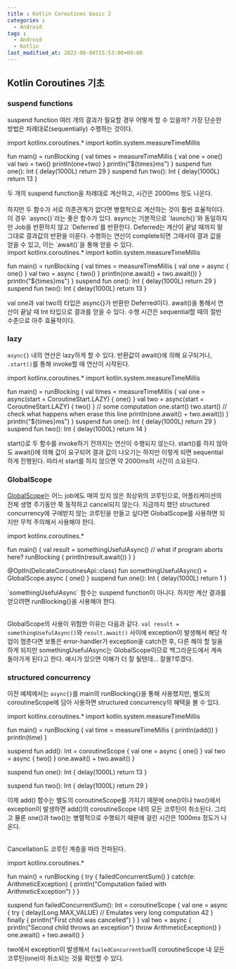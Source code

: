 ```yaml
---
title : Kotlin Coroutines basic 2
categories : 
  - Android
tags :
  - Android 
  - Kotlin
last_modified_at: 2022-08-04T15:53:00+09:00
---
```


<script src="https://unpkg.com/kotlin-playground@1" data-selector=".kotlin-code"></script>


## Kotlin Coroutines 기초

### suspend functions

suspend function 여러 개의 결과가 필요할 경우 어떻게 할 수 있을까? 가장 단순한 방법은 차례대로(sequentially) 수행하는 것이다.
<div class="kotlin-code"  theme="darcula" >
import kotlinx.coroutines.*
import kotlin.system.measureTimeMillis

fun main() = runBlocking {
    val times = measureTimeMillis {
        val one = one()
        val two = two()
        println(one+two)
    }
    println("${times}ms")
}
suspend fun one(): Int {
    delay(1000L)
    return 29
}
suspend fun two(): Int {
    delay(1000L)
    return 13
}
</div>
두 개의 suspend function을 차례대로 계산하고, 시간은 2000ms 정도 나온다. <br /><br />
하지만 두 함수가 서로 의존관계가 없다면 병렬적으로 계산하는 것이 훨씬 효율적이다. 이 경우 `async{}`라는 좋은 함수가 있다. async는 기본적으로 `launch{}`와 동일하지만 Job을 반환하지 않고 `Deferred<T>`를 반환한다. Deferred는 계산이 끝날 때까지 말 그대로 결과값의 반환을 미룬다. 수행하는 연산이 complete되면 그때서야 결과 값을 얻을 수 있고, 이는 `await()`을 통해 얻을 수 있다.
<div class="kotlin-code"  theme="darcula" >
import kotlinx.coroutines.*
import kotlin.system.measureTimeMillis

fun main() = runBlocking {
    val times = measureTimeMillis {
        val one = async { one() }
        val two = async { two() }
        println(one.await() + two.await())
    }
    println("${times}ms")
}
suspend fun one(): Int {
    delay(1000L)
    return 29
}
suspend fun two(): Int {
    delay(1000L)
    return 13
}
</div>
val one과 val two의 타입은 async{}가 반환한 Deferred<Int>이다. await()을 통해서 연산이 끝날 때 Int 타입으로 결과를 얻을 수 있다. 수행 시간은 sequential할 때의 절반 수준으로 아주 효율적이다.
  
### lazy
`async{}` 내의 연산은 lazy하게 할 수 있다. 반환값이 await()에 의해 요구되거나, `.start()`를 통해 invoke할 때 연산이 시작된다.
<div class="kotlin-code"  theme="darcula" >
import kotlinx.coroutines.*
import kotlin.system.measureTimeMillis

fun main() = runBlocking {
    val times = measureTimeMillis {
        val one = async(start = CoroutineStart.LAZY) { one() }
        val two = async(start = CoroutineStart.LAZY) { two() }
        // some computation
        one.start()
        two.start()   // check what happens when erase this line
        println(one.await() + two.await())
    }
    println("${times}ms")
}
suspend fun one(): Int {
    delay(1000L)
    return 29
}
suspend fun two(): Int {
    delay(1000L)
    return 14
}
</div>
start()로 두 함수를 invoke하기 전까지는 연산이 수행되지 않는다. start()를 하지 않아도 await()에 의해 값이 요구되어 결과 값이 나오기는 하지만 이렇게 되면 sequential하게 진행된다. 따라서 start를 하지 않으면 약 2000ms의 시간이 소요된다.
  
### GlobalScope
[GlobalScope]는 어느 job에도 매여 있지 않은 최상위의 코루틴으로, 어플리케이션의 전체 생명 주기동안 쭉 동작하고 cancel되지 않는다. 지금까지 했던 structured concurrency에 구애받지 않는 코루틴을 만들고 싶다면 GlobalScope를 사용하면 되지만 무척 주의해서 사용해야 한다.
<div class="kotlin-code"  theme="darcula" >
import kotlinx.coroutines.*

fun main() {
    val result = somethingUsefulAsync()
    // what if program aborts here?
    runBlocking {
        println(result.await())
    }
}

@OptIn(DelicateCoroutinesApi::class)
fun somethingUsefulAsync() = GlobalScope.async {
    one()
}
suspend fun one(): Int {
    delay(1000L)
    return 1
}
</div>
`somethingUsefulAsync` 함수는 suspend function이 아니다. 하지만 계산 결과를 얻으려면 runBlocking{}을 사용해야 한다.<br /><br />
 
 GlobalScope의 사용이 위험한 이유는 다음과 같다. `val result = somethingUsefulAsync()`와 `result.await()` 사이에 exception이 발생해서 해당 작업이 멈춘다면 보통은 error-handler가 exception을 catch한 후, 다른 해야 할 일을 하게 되지만 somethingUsefulAsync는 GlobalScope이므로 백그라운드에서 계속 돌아가게 된다고 한다. 예시가 있으면 이해가 더 잘 될텐데... 잘몰?루겠다.
  
### structured concurrency
이전 예제에서는 `async{}`를 main의 runBlocking{}을 통해 사용했지만, 별도의 coroutineScope에 담아 사용하면 structured concurrency의 혜택을 볼 수 있다.
<div class="kotlin-code"  theme="darcula" >
import kotlinx.coroutines.*
import kotlin.system.measureTimeMillis

fun main() = runBlocking {
    val time = measureTimeMillis {
        println(add())
    }
    println(time)
}

suspend fun add(): Int = coroutineScope {
    val one = async { one() }
    val two = async { two() }
    one.await() + two.await()
}

suspend fun one(): Int {
    delay(1000L)
    return 13
}

suspend fun two(): Int {
    delay(1000L)
    return 29
}
</div>
  
이제 add() 함수는 별도의 coroutineScope를 가지기 때문에 one()이나 two()에서 exception이 발생하면 add()의 coroutineScope 내의 모든 코루틴이 취소된다. 그리고 물론 one()과 two()는 병렬적으로 수행되기 때문에 걸린 시간은 1000ms 정도가 나온다. <br /><br />
 
Cancellation도 코루틴 계층을 따라 전파된다.
<div class="kotlin-code"  theme="darcula" >
import kotlinx.coroutines.*

fun main() = runBlocking<Unit> {
    try {
        failedConcurrentSum()
    } catch(e: ArithmeticException) {
        println("Computation failed with ArithmeticException")
    }
}

suspend fun failedConcurrentSum(): Int = coroutineScope {
    val one = async<Int> { 
        try {
            delay(Long.MAX_VALUE) // Emulates very long computation
            42
        } finally {
            println("First child was cancelled")
        }
    }
    val two = async<Int> { 
        println("Second child throws an exception")
        throw ArithmeticException()
    }
    one.await() + two.await()
}
</div>
  
two에서 exception이 발생해서 `failedConcurrentSum`의 coroutineScope 내 모든 코루틴(one)이 취소되는 것을 확인할 수 있다.
  
  
[GlobalScope]: https://kotlinlang.org/api/kotlinx.coroutines/kotlinx-coroutines-core/kotlinx.coroutines/-global-scope/
